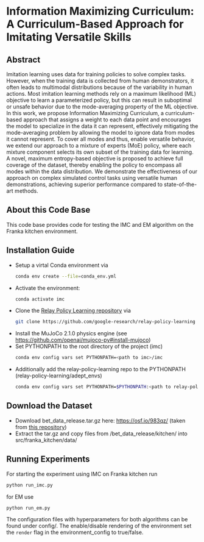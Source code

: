 # Information Maximizing Curriculum: A Curriculum-Based Approach for Imitating Versatile Skills

## Abstract 
Imitation learning uses data for training policies to solve complex tasks. However, when the training data is collected from human demonstrators, it often leads to multimodal distributions because of the variability in human actions. Most imitation learning methods rely on a maximum likelihood (ML) objective to learn a parameterized policy, but this can result in suboptimal or unsafe behavior due to the mode-averaging property of  the ML objective. In this work, we propose Information Maximizing Curriculum, a curriculum-based approach that assigns a weight to each data point and encourages the model to specialize in the data it can represent, effectively mitigating the mode-averaging problem by allowing the model to ignore data from modes it cannot represent. To cover all modes and thus, enable versatile behavior, we extend our approach to a mixture of experts (MoE) policy, where each mixture component selects its own subset of the training data for learning. A novel, maximum entropy-based objective is proposed  to achieve full coverage of the dataset, thereby enabling the policy to encompass all modes within the data distribution. We demonstrate the effectiveness of our approach on complex simulated control tasks using versatile human demonstrations, achieving superior performance compared to state-of-the-art methods.

## About this Code Base
This code base provides code for testing the IMC and EM algorithm on the Franka kitchen environment. 

## Installation Guide
- Setup a virtal Conda environment via
    ```sh
    conda env create --file=conda_env.yml
    ```
- Activate the environment:
    ```sh
    conda activate imc
    ```
- Clone the [Relay Policy Learning repository](https://github.com/google-research/relay-policy-learning) via
    ```sh
    git clone https://github.com/google-research/relay-policy-learning
    ```
- Install the MuJoCo 2.1.0 physics engine (see https://github.com/openai/mujoco-py#install-mujoco)
- Set PYTHONPATH to the root directory of the project (imc)
    ```sh
    conda env config vars set PYTHONPATH=<path to imc>/imc
    ```
- Additionally add the relay-policy-learning repo to the PYTHONPATH (relay-policy-learning/adept_envs)
    ```sh
    conda env config vars set PYTHONPATH=$PYTHONPATH:<path to relay-policy-learning>/relay-policy-learning/adept_envs
    ```

## Download the Dataset
- Download bet_data_release.tar.gz here: https://osf.io/983qz/ (taken from [this repository](https://github.com/notmahi/bet))
- Extract the tar.gz and copy files from /bet_data_release/kitchen/ into src/franka_kitchen/data/

## Running Experiments
For starting the experiment using IMC on Franka kitchen run 
```sh
python run_imc.py
```
for EM use
```sh
python run_em.py
```
The configuration files with hyperparameters for both algorithms can be found under config/.
The enable/disable rendering of the environment set the ```render``` flag in the environment_config to true/false.